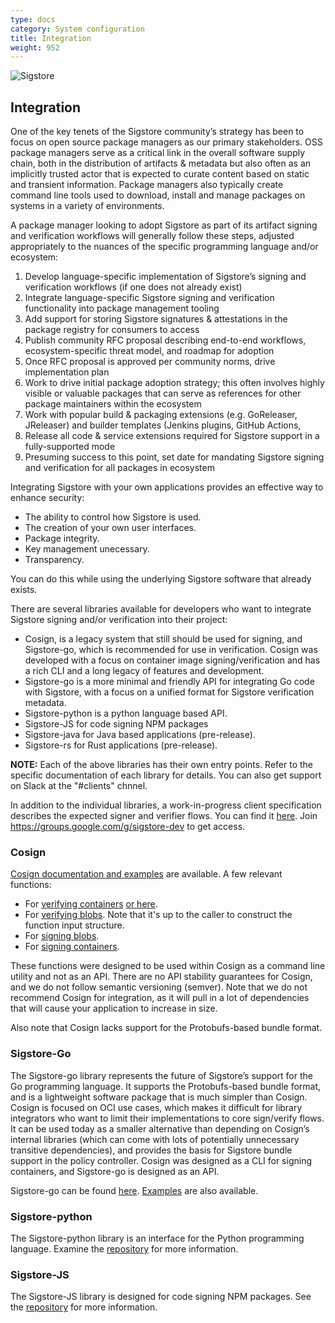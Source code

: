 ```yaml
---
type: docs
category: System configuration
title: Integration
weight: 952
---
```


![Sigstore](sigstore-logo_horizontal-color.svg)

## Integration

One of the key tenets of the Sigstore community’s strategy has been to focus on open source package managers as our primary stakeholders. OSS package managers serve as a critical link in the overall software supply chain, both in the distribution of artifacts & metadata but also often as an implicitly trusted actor that is expected to curate content based on static and transient information. Package managers also typically create command line tools used to download, install and manage packages on systems in a variety of environments.

A package manager looking to adopt Sigstore as part of its artifact signing and verification workflows will generally follow these steps, adjusted appropriately to the nuances of the specific programming language and/or ecosystem:

1. Develop language-specific implementation of Sigstore’s signing and verification workflows (if one does not already exist)
2. Integrate language-specific Sigstore signing and verification functionality into package management tooling
3. Add support for storing Sigstore signatures & attestations in the package registry for consumers to access
4. Publish community RFC proposal describing end-to-end workflows, ecosystem-specific threat model, and roadmap for adoption
5. Once RFC proposal is approved per community norms, drive implementation plan
6. Work to drive initial package adoption strategy; this often involves highly visible or valuable packages that can serve as references for other package maintainers within the ecosystem
7. Work with popular build & packaging extensions (e.g. GoReleaser, JReleaser) and builder templates (Jenkins plugins, GitHub Actions, 
8. Release all code & service extensions required for Sigstore support in a fully-supported mode
9. Presuming success to this point, set date for mandating Sigstore signing and verification for all packages in ecosystem   

Integrating Sigstore with your own applications provides an effective way to enhance security:

- The ability to control how Sigstore is used.
- The creation of your own user interfaces.
- Package integrity.
- Key management unecessary.
- Transparency.

You can do this while using the underlying Sigstore software that already exists.

There are several libraries available for developers who want to integrate Sigstore signing and/or verification into their project:

- Cosign, is a legacy system that still should be used for signing, and Sigstore-go, which is recommended for use in verification. Cosign was developed with a focus on container image signing/verification and has a rich CLI and a long legacy of features and development.
- Sigstore-go is a more minimal and friendly API for integrating Go code with Sigstore, with a focus on a unified format for Sigstore verification metadata.
- Sigstore-python is a python language based API.
- Sigstore-JS for code signing  NPM packages
- Sigstore-java for Java based applications (pre-release).
- Sigstore-rs for Rust applications (pre-release).

**NOTE:** Each of the above libraries has their own entry points.  Refer to the specific documentation of each library for details. You can also get support on Slack at the "#clients" chnnel.

In addition to the individual libraries, a work-in-progress client specification describes the expected signer and verifier flows.   You can find it [here](https://docs.google.com/document/d/1kbhK2qyPPk8SLavHzYSDM8-Ueul9_oxIMVFuWMWKz0E/edit#heading=h.xib7qycxsp4i). Join https://groups.google.com/g/sigstore-dev to get access.

### Cosign

[Cosign documentation and examples](https://github.com/sigstore/cosign/blob/main/doc/cosign.md) are available.  A few relevant functions:

- For [verifying containers](https://github.com/sigstore/cosign/blob/b309a0f048462b3fcecb1ac721db537a9cc90372/pkg/cosign/verify.go#L479) [or here](https://github.com/sigstore/cosign/blob/b309a0f048462b3fcecb1ac721db537a9cc90372/pkg/cosign/verify.go#L818).
- For [verifying blobs](https://github.com/sigstore/cosign/blob/b309a0f048462b3fcecb1ac721db537a9cc90372/pkg/cosign/verify.go#L812). Note that it's up to the caller to construct the function input structure.
- For [signing blobs](https://github.com/sigstore/cosign/blob/b309a0f048462b3fcecb1ac721db537a9cc90372/cmd/cosign/cli/sign/sign_blob.go#L40).
- For [signing containers](https://github.com/sigstore/cosign/blob/b309a0f048462b3fcecb1ac721db537a9cc90372/cmd/cosign/cli/sign/sign.go#L133).

These functions were designed to be used within Cosign as a command line utility and not as an API. There are no API stability guarantees for Cosign, and we do not follow semantic versioning (semver). Note that we do not recommend Cosign for integration, as it will pull in a lot of dependencies that will cause your application to increase in size.

Also note that Cosign lacks support for the Protobufs-based bundle format.

### Sigstore-Go

The Sigstore-go library represents the future of Sigstore’s support for the Go programming language. It supports the Protobufs-based bundle format, and is a lightweight software package that is much simpler than Cosign.  Cosign is focused on OCI use cases, which makes it difficult for library integrators who want to limit their implementations to core sign/verify flows. It can be used today as a smaller alternative than depending on Cosign’s internal libraries (which can come with lots of potentially unnecessary transitive dependencies), and provides the basis for Sigstore bundle support in the policy controller.  Cosign was designed as a CLI for signing containers, and Sigstore-go is designed as an API.

Sigstore-go can be found [here](https://github.com/sigstore/sigstore-go). [Examples](https://github.com/sigstore/sigstore-go#examples) are also available.

### Sigstore-python

The Sigstore-python library is an interface for the Python programming language. Examine the [repository](https://github.com/sigstore/sigstore-python) for more information.

### Sigstore-JS

The Sigstore-JS library is designed for code signing NPM packages.   See the [repository](https://github.com/sigstore/sigstore-js) for more information.
